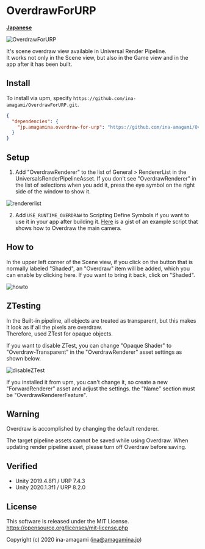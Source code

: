 # OverdrawForURP

[**Japanese**](README.md)

![OverdrawForURP](https://amagamina.jp/wp-content/uploads/2020/09/overdraw-change.gif)

It's scene overdraw view available in Universal Render Pipeline.  
It works not only in the Scene view, but also in the Game view and in the app after it has been built.

## Install

To install via upm, specify `https://github.com/ina-amagami/OverdrawForURP.git`.

```manifest.json
{
  "dependencies": {
    "jp.amagamina.overdraw-for-urp": "https://github.com/ina-amagami/OverdrawForURP.git"
  }
}
```

## Setup

1. Add "OverdrawRenderer" to the list of General > RendererList in the UniversalsRenderPipelineAsset. If you don't see "OverdrawRenderer" in the list of selections when you add it, press the eye symbol on the right side of the window to show it.

![rendererlist](https://amagamina.jp/wp-content/uploads/2020/09/overdraw-renderer-show.png)

2. Add `USE_RUNTIME_OVERDRAW` to Scripting Define Symbols if you want to use it in your app after building it. [Here](https://gist.github.com/ina-amagami/84a7cb3a05d57185362e76dcebaff2de) is a gist of an example script that shows how to Overdraw the main camera.

## How to

In the upper left corner of the Scene view, if you click on the button that is normally labeled "Shaded", an "Overdraw" item will be added, which you can enable by clicking here. If you want to bring it back, click on "Shaded".

![howto](https://amagamina.jp/wp-content/uploads/2020/09/overdraw-enable.png)

## ZTesting

In the Built-in pipeline, all objects are treated as transparent, but this makes it look as if all the pixels are overdraw.  
Therefore, used ZTest for opaque objects.
  
If you want to disable ZTest, you can change "Opaque Shader" to "Overdraw-Transparent" in the "OverdrawRenderer" asset settings as shown below.

![disableZTest](https://amagamina.jp/wp-content/uploads/2020/09/opaque-to-transparent.png)

If you installed it from upm, you can't change it, so create a new "ForwardRenderer" asset and adjust the settings. the "Name" section must be "OverdrawRendererFeature".

## Warning

Overdraw is accomplished by changing the default renderer.  
  
The target pipeline assets cannot be saved while using Overdraw. When updating render pipeline asset, please turn off Overdraw before saving.

## Verified
 
- Unity 2019.4.8f1 / URP 7.4.3
- Unity 2020.1.3f1 / URP 8.2.0

## License

This software is released under the MIT License.  
https://opensource.org/licenses/mit-license.php  
  
Copyright (c) 2020 ina-amagami (ina@amagamina.jp)
